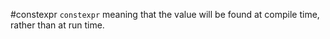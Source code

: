 #constexpr
`constexpr` meaning that the value will be found at compile time, rather than at run time. 